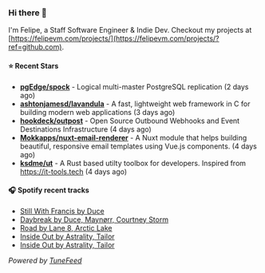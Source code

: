 ### Hi there 👋

I'm Felipe, a Staff Software Engineer & Indie Dev. Checkout my projects at [https://felipevm.com/projects/](https://felipevm.com/projects/?ref=github.com).

#### ⭐ Recent Stars
- **[pgEdge/spock](https://github.com/pgEdge/spock)** - Logical multi-master PostgreSQL replication (2 days ago)
- **[ashtonjamesd/lavandula](https://github.com/ashtonjamesd/lavandula)** - A fast, lightweight web framework in C for building modern web applications (3 days ago)
- **[hookdeck/outpost](https://github.com/hookdeck/outpost)** - Open Source Outbound Webhooks and Event Destinations Infrastructure (4 days ago)
- **[Mokkapps/nuxt-email-renderer](https://github.com/Mokkapps/nuxt-email-renderer)** - A Nuxt module that helps building beautiful, responsive email templates using Vue.js components. (4 days ago)
- **[ksdme/ut](https://github.com/ksdme/ut)** - A Rust based utilty toolbox for developers. Inspired from https://it-tools.tech (4 days ago)

#### 🎧 Spotify recent tracks
- [Still With Francis by Duce](https://open.spotify.com/track/7MEJGPf7aGuiE01puSnhxW)
- [Daybreak by Duce, Maynørr, Courtney Storm](https://open.spotify.com/track/7xBjUyTtgihlzEntPsItFA)
- [Road by Lane 8, Arctic Lake](https://open.spotify.com/track/6kckNpuM5oXZrObLExRg6d)
- [Inside Out by Astrality, Tailor](https://open.spotify.com/track/2yiNArujhNe6pDG2GSZ3HE)
- [Inside Out by Astrality, Tailor](https://open.spotify.com/track/2yiNArujhNe6pDG2GSZ3HE)

_Powered by [TuneFeed](https://tunefeed.app?ref=github.com)_
